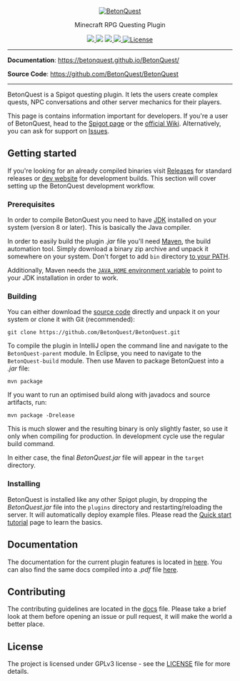 <p align="center">
  <a href="https://betonquest.github.io/BetonQuest/"><img src="https://betonquest.pl/assets/logo.png" alt="BetonQuest
  "></a>
</p>

<p align="center">Minecraft RPG Questing Plugin</p>

<p align="center">
    <a href="https://bstats.org/plugin/bukkit/BetonQuest/551/">
        <img src="https://img.shields.io/bstats/servers/551" />
     </a>
    <img src="https://img.shields.io/spiget/stars/2117"/>
    <a href="https://discord.gg/MvmkHEu" target="_blank">
        <img src="https://img.shields.io/badge/discord-join-7289DA.svg?logo=discord&longCache=true&style=flat" />
    </a>
    <a href="https://github.com/BetonQuest/BetonQuest/actions" target="_blank">
        <img src="https://github.com/BetonQuest/BetonQuest/workflows/Build/badge.svg?branch=master&event=push">
    </a>
    <a href="https://github.com/BetonQuest/BetonQuest/blob/master/LICENSE">
        <img src="https://img.shields.io/badge/license-GPLv3-blue" alt="License" />
      </a>
    

</p>

---

**Documentation**: <a href="https://betonquest.github.io/BetonQuest/" target="_blank">https://betonquest.github.io/BetonQuest/</a>

**Source Code**: <a href="https://github.com/BetonQuest/BetonQuest/" target="_blank">https://github.com/BetonQuest/BetonQuest</a>

---

BetonQuest is a Spigot questing plugin. It lets the users create complex quests, NPC conversations and other server mechanics for their players.

This page is contains information important for developers. If you're a user of BetonQuest, head to the [Spigot page](https://www.spigotmc.org/resources/betonquest.2117/) or the [official Wiki](https://github.com/BetonQuest/BetonQuest/wiki). Alternatively, you can ask for support on [Issues](https://github.com/BetonQuest/BetonQuest/issues).

## Getting started

If you're looking for an already compiled binaries visit [Releases](https://github.com/BetonQuest/BetonQuest/releases) for standard releases or [dev website](https://betonquest.pl) for development builds. This section will cover setting up the BetonQuest development workflow.

### Prerequisites

In order to compile BetonQuest you need to have [JDK](http://www.oracle.com/technetwork/java/javase/downloads/index.html) installed on your system (version 8 or later). This is basically the Java compiler.

In order to easily build the plugin _.jar_ file you'll need [Maven](https://maven.apache.org), the build automation tool. Simply download a binary zip archive and unpack it somewhere on your system. Don't forget to add `bin` directory [to your PATH](https://www.architectryan.com/2018/03/17/add-to-the-path-on-windows-10/).

Additionally, Maven needs the [`JAVA_HOME` environment variable](https://confluence.atlassian.com/doc/setting-the-java_home-variable-in-windows-8895.html) to point to your JDK installation in order to work.

### Building

You can either download the [source code](https://github.com/BetonQuest/BetonQuest/archive/master.zip) directly and unpack it on your system or clone it with Git (recommended):

```
git clone https://github.com/BetonQuest/BetonQuest.git
```

To compile the plugin in IntelliJ open the command line and navigate to the `BetonQuest-parent` module. In Eclipse, you need to navigate to the `BetonQuest-build` module. Then use Maven to package BetonQuest into a _.jar_ file:

```
mvn package
```

If you want to run an optimised build along with javadocs and source artifacts, run:

```
mvn package -Drelease
```

This is much slower and the resulting binary is only slightly faster, so use it only when compiling for production. In development cycle use the regular build command.

In either case, the final _BetonQuest.jar_ file will appear in the `target` directory.

### Installing

BetonQuest is installed like any other Spigot plugin, by dropping the _BetonQuest.jar_ file into the `plugins` directory and restarting/reloading the server. It will automatically deploy example files. Please read the [Quick start tutorial](https://betonquest.github.io/BetonQuest/en/latest/04-Quick-start-tutorial/) page to learn the basics.

## Documentation

The documentation for the current plugin features is located in [here](https://betonquest.github.io/BetonQuest/). You can also find the same docs compiled into a _.pdf_ file [here](https://betonquest.github.io/BetonQuest/en/latest/pdf/documentation.pdf).

## Contributing

The contributing guidelines are located in the [docs](https://betonquest.github.io/BetonQuest/en/latest/14-Contributing/) file. Please take a brief look at them before opening an issue or pull request, it will make the world a better place.

## License

The project is licensed under GPLv3 license - see the [LICENSE](LICENSE) file for more details.
